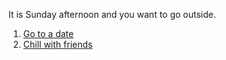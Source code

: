 It is Sunday afternoon and you want to go outside.  

1. [Go to a date](date/go-to-date.md)  
2. [Chill with friends](friends/chill-with-friends.md)  



<html>
<head>
  <meta http-equiv="Content-Type" content="text/html; charset=utf-8"/>
  <title>Date</title>
  <LINK href="styles.css" rel="stylesheet" type="text/css">
</head>

<body>

<img src="http://completewellbeing.com/assets/2013/02/couple-sunset-625x320.jpg" id="octocat" alt="" />

<img src="http://scribechrismueller.files.wordpress.com/2013/03/cartoon-car-1.jpg" id="octocat" alt="" />



</body>
</html>
